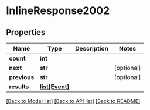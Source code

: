 # InlineResponse2002

## Properties

Name | Type | Description | Notes
------------ | ------------- | ------------- | -------------
**count** | **int** |  | 
**next** | **str** |  | [optional] 
**previous** | **str** |  | [optional] 
**results** | [**list[Event]**](Event.md) |  | 

[[Back to Model list]](../#documentation-for-models) [[Back to API list]](../#documentation-for-api-endpoints) [[Back to README]](../)


